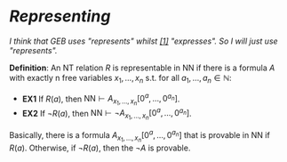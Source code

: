 # _Representing_

_I think that GEB uses "represents" whilst [[1]](https://www.amazon.com/Introduction-Mathematical-Logic-Dover-Mathematics/dp/0486497852) "expresses". So I will just use "represents"._

**Definition**: An NT relation $R$ is representable in NN if there is a formula $A$ with exactly n free variables $x_1,\dots,x_n$ s.t. for all $a_1,\dots,a_n \in \mathbb{N}$:

- **EX1** If $R(a)$, then $\text{NN} \vdash A_{x_1,\dots,x_n}[0^a,\dots,0^{a_n}]$.
- **EX2** If $\neg R(a)$, then $\text{NN} \vdash \neg A_{x_1,\dots,x_n}[0^a,\dots,0^{a_n}]$.

Basically, there is a formula $A_{x_1,\dots,x_n}[0^a,\dots,0^{a_n}]$ that is provable in NN if $R(a)$. Otherwise, if $\neg R(a)$, then the $\neg A$ is provable.
